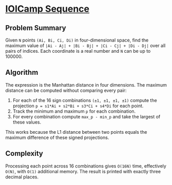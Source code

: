 # [IOICamp Sequence](https://www.spoj.com/problems/ICAMPSEQ/)

## Problem Summary
Given `N` points `(Ai, Bi, Ci, Di)` in four-dimensional space, find the maximum value of
`|Ai - Aj| + |Bi - Bj| + |Ci - Cj| + |Di - Dj|` over all pairs of indices. Each coordinate
is a real number and `N` can be up to 100000.

## Algorithm
The expression is the Manhattan distance in four dimensions. The maximum distance can
be computed without comparing every pair:

1. For each of the 16 sign combinations `(±1, ±1, ±1, ±1)` compute the projection
   `p = s1*Ai + s2*Bi + s3*Ci + s4*Di` for each point.
2. Track the minimum and maximum `p` for each combination.
3. For every combination compute `max_p - min_p` and take the largest of these values.

This works because the L1 distance between two points equals the maximum difference of
these signed projections.

## Complexity
Processing each point across 16 combinations gives `O(16N)` time, effectively `O(N)`,
with `O(1)` additional memory. The result is printed with exactly three decimal places.
